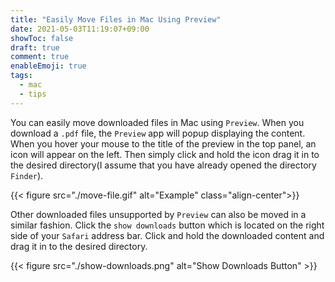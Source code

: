 ```yaml
---
title: "Easily Move Files in Mac Using Preview"
date: 2021-05-03T11:19:07+09:00
showToc: false
draft: true
comment: true
enableEmoji: true
tags:
  - mac
  - tips
---
```


You can easily move downloaded files in Mac using `Preview`. When you download a `.pdf` file, the `Preview` app will popup displaying the content. When you hover your mouse to the title of the preview in the top panel, an icon will appear on the left. Then simply click and hold the icon drag it in to the desired directory(I assume that you have already opened the directory `Finder`).

{{< figure src="./move-file.gif" alt="Example" class="align-center">}}

Other downloaded files unsupported by `Preview` can also be moved in a similar fashion. Click the `show downloads` button which is located on the right side of your `Safari` address bar. Click and hold the downloaded content and drag it in to the desired directory.

{{< figure src="./show-downloads.png" alt="Show Downloads Button" >}}
